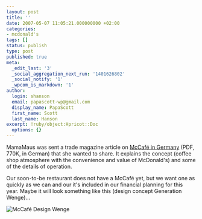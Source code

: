 ```yaml
---
layout: post
title: ''
date: 2007-05-07 11:05:21.000000000 +02:00
categories:
- mcdonald's
tags: []
status: publish
type: post
published: true
meta:
  _edit_last: '3'
  _social_aggregation_next_run: '1401626802'
  _social_notify: '1'
  _wpcom_is_markdown: '1'
author:
  login: shanson
  email: papascott-wp@gmail.com
  display_name: PapaScott
  first_name: Scott
  last_name: Hanson
excerpt: !ruby/object:Hpricot::Doc
  options: {}
---
```

<p>MamaMaus was sent a trade magazine article on <a href="https://www.papascott.de/wordpress/wp-content/uploads/2007/05/mccafe.pdf">McCafé in Germany</a> (PDF, 770K, in German) that she wanted to share. It explains the concept (coffee shop atmosphere with the convenience and value of McDonald's) and some of the details of operation.</p>
<p>Our soon-to-be restaurant does not have a McCafé yet, but we want one as quickly as we can and our it's included in our financial planning for this year. Maybe it will look something like this (design concept Generation Wenge)...</p>
<p><img src="https://www.papascott.de/wordpress/wp-content/uploads/2007/05/mccafe-design-wenge.jpg" alt="McCafé Design Wenge" /></p>
